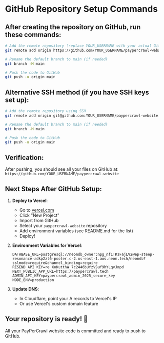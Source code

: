 # GitHub Repository Setup Commands

## After creating the repository on GitHub, run these commands:

```bash
# Add the remote repository (replace YOUR_USERNAME with your actual GitHub username)
git remote add origin https://github.com/YOUR_USERNAME/paypercrawl-website.git

# Rename the default branch to main (if needed)
git branch -M main

# Push the code to GitHub
git push -u origin main
```

## Alternative SSH method (if you have SSH keys set up):

```bash
# Add the remote repository using SSH
git remote add origin git@github.com:YOUR_USERNAME/paypercrawl-website.git

# Rename the default branch to main (if needed)
git branch -M main

# Push the code to GitHub
git push -u origin main
```

## Verification:

After pushing, you should see all your files on GitHub at:
`https://github.com/YOUR_USERNAME/paypercrawl-website`

## Next Steps After GitHub Setup:

1. **Deploy to Vercel**:
   - Go to [vercel.com](https://vercel.com)
   - Click "New Project"
   - Import from GitHub
   - Select your `paypercrawl-website` repository
   - Add environment variables (see README.md for the list)
   - Deploy!

2. **Environment Variables for Vercel**:
   ```
   DATABASE_URL=postgresql://neondb_owner:npg_nf1TKzFajLV2@ep-steep-resonance-adkp2zt6-pooler.c-2.us-east-1.aws.neon.tech/neondb?sslmode=require&channel_binding=require
   RESEND_API_KEY=re_XoKutthW_7c2446bUYzVSuf9hYLqvJmpd
   NEXT_PUBLIC_APP_URL=https://paypercrawl.tech
   ADMIN_API_KEY=paypercrawl_admin_2025_secure_key
   NODE_ENV=production
   ```

3. **Update DNS**:
   - In Cloudflare, point your A records to Vercel's IP
   - Or use Vercel's custom domain feature

## Your repository is ready! 🎉

All your PayPerCrawl website code is committed and ready to push to GitHub.
